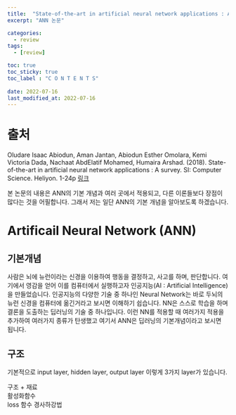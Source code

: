 ```yaml
---
title:  "State-of-the-art in artificial neural network applications : A survey"
excerpt: "ANN 논문"

categories:
  - review
tags:
  - [review]

toc: true
toc_sticky: true
toc_label : "C O N T E N T S"
 
date: 2022-07-16
last_modified_at: 2022-07-16
---  
```


# 출처
Oludare Isaac Abiodun, Aman Jantan, Abiodun Esther Omolara, Kemi Victoria Dada, Nachaat AbdElatif Mohamed, Humaira Arshad. (2018). State-of-the-art in artificial neural network applications : A survey. SI: Computer Science. Heliyon. 1-24p
[링크](https://www.sciencedirect.com/science/article/pii/S2405844018332067)
  
본 논문의 내용은 ANN의 기본 개념과 여러 곳에서 적용되고, 다른 이론들보다 장점이 많다는 것을 어필합니다. 그래서 저는 일단 ANN의 기본 개념을 알아보도록 하겠습니다.  

# Artificail Neural Network (ANN)
## 기본개념  
사람은 뇌에 뉴런이라는 신경을 이용하여 행동을 결정하고, 사고를 하며, 판단합니다. 여기에서 영감을 얻어 이를 컴퓨터에서 실행하고자 인공지능(AI : Artificial Intelligence)을 만들었습니다. 인공지능의 다양한 기술 중 하나인 Neural Network는 바로 두뇌의 뉴런 신경을 컴퓨터에 옮긴거라고 보시면 이해하기 쉽습니다. NN은 스스로 학습을 하며 결론을 도출하는 딥러닝의 기술 중 하나입니다. 이런 NN를 적용할 때 여러가지 적용을 추가하여 여러가지 종류가 탄생했고 여기서 ANN은 딥러닝의 기본개념이라고 보시면 됩니다.  

## 구조  
기본적으로 input layer, hidden layer, output layer 이렇게 3가지 layer가 있습니다.  
 
구조 + 재료  
활성화함수  
loss 함수 경사하강법  
